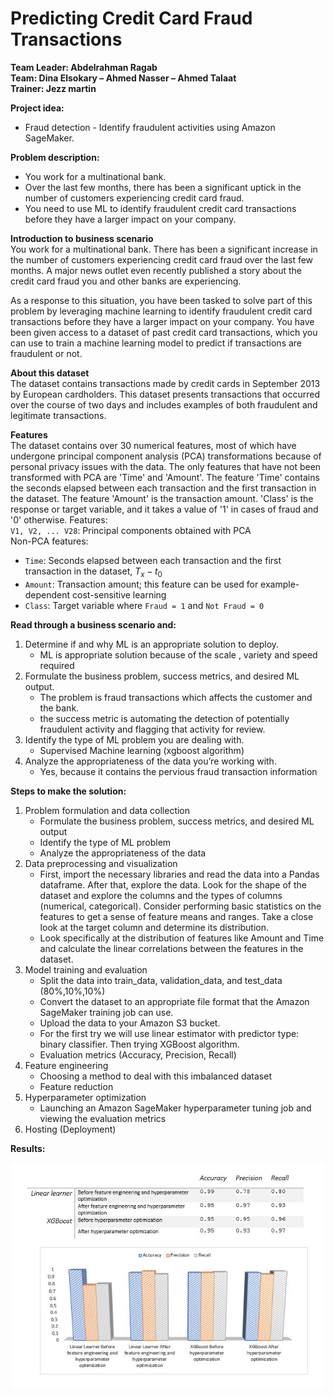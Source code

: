 # Predicting Credit Card Fraud Transactions

**Team Leader:  Abdelrahman Ragab\
Team: Dina Elsokary – Ahmed Nasser – Ahmed Talaat\
Trainer: Jezz martin**

**Project idea:**
* Fraud detection - Identify fraudulent activities using Amazon SageMaker.

**Problem description:**
*	You work for a multinational bank. 
*	Over the last few months, there has been a significant uptick in the number of customers experiencing credit card fraud. 
*	You need to use ML to identify fraudulent credit card transactions before they have a larger impact on your company. 

**Introduction to business scenario** \
You work for a multinational bank. There has been a significant increase in the number of customers experiencing credit card fraud over the last few months. A major news outlet even recently published a story about the credit card fraud you and other banks are experiencing. 

As a response to this situation, you have been tasked to solve part of this problem by leveraging machine learning to identify fraudulent credit card transactions before they have a larger impact on your company. You have been given access to a dataset of past credit card transactions, which you can use to train a machine learning model to predict if transactions are fraudulent or not.

**About this dataset** \
The dataset contains transactions made by credit cards in September 2013 by European cardholders. This dataset presents transactions that occurred over the course of two days and includes examples of both fraudulent and legitimate transactions.

**Features** \
The dataset contains over 30 numerical features, most of which have undergone principal component analysis (PCA) transformations because of personal privacy issues with the data. The only features that have not been transformed with PCA are 'Time' and 'Amount'. The feature 'Time' contains the seconds elapsed between each transaction and the first transaction in the dataset. The feature 'Amount' is the transaction amount. 'Class' is the response or target variable, and it takes a value of '1' in cases of fraud and '0' otherwise.
Features: \
`V1, V2, ... V28`: Principal components obtained with PCA\
Non-PCA features: 
- `Time`: Seconds elapsed between each transaction and the first transaction in the dataset, $T_x - t_0$
- `Amount`: Transaction amount; this feature can be used for example-dependent cost-sensitive learning 
- `Class`: Target variable where `Fraud = 1` and `Not Fraud = 0`

**Read through a business scenario and:**
1. Determine if and why ML is an appropriate solution to deploy.
    *	ML is appropriate solution because of the scale , variety and speed required
2. Formulate the business problem, success metrics, and desired ML output.
    *	The problem is fraud transactions which affects the customer and the bank. 
    *	the success metric is automating the detection of potentially fraudulent activity and flagging that activity for review.
3. Identify the type of ML problem you are dealing with.
    * Supervised Machine learning (xgboost algorithm)
4. Analyze the appropriateness of the data you’re working with.
    * Yes, because it contains the pervious fraud transaction information 

**Steps to make the solution:** 
1. Problem formulation and data collection
    *	Formulate the business problem, success metrics, and desired ML output
    *	Identify the type of ML problem
    *	Analyze the appropriateness of the data 
2. Data preprocessing and visualization  
    *	First, import the necessary libraries and read the data into a Pandas dataframe. After that, explore the data. Look for the shape of the dataset and explore the columns and the types of columns (numerical, categorical). Consider performing basic statistics on the features to get a sense of feature means and ranges. Take a close look at the target column and determine its distribution.
    *	Look specifically at the distribution of features like Amount and Time and calculate the linear correlations between the features in the dataset. 
3. Model training and evaluation
    *	Split the data into train_data, validation_data, and test_data (80%,10%,10%)
    *	Convert the dataset to an appropriate file format that the Amazon SageMaker training job can use.
    *	Upload the data to your Amazon S3 bucket.
    *	For the first try we will use linear estimator with predictor type: binary classifier. Then trying XGBoost algorithm.
    *	Evaluation metrics (Accuracy, Precision, Recall) 
4. Feature engineering
    *	Choosing a method to deal with this imbalanced dataset
    *	Feature reduction 
5. Hyperparameter optimization
    *	 Launching an Amazon SageMaker hyperparameter tuning job and viewing the evaluation metrics 
6. Hosting (Deployment)

**Results:** 

![Results](https://github.com/dinaelsokary/Predicting-Credit-Card-Fraud-Transactions/blob/main/results.JPG)


